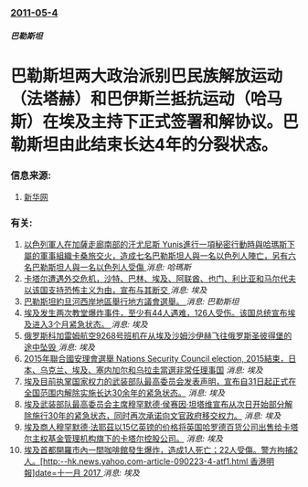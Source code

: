 ### [2011-05-4](/news/2011/05/4/index.md)

##### 巴勒斯坦
# 巴勒斯坦两大政治派别巴民族解放运动（法塔赫）和巴伊斯兰抵抗运动（哈马斯）在埃及主持下正式签署和解协议。巴勒斯坦由此结束长达4年的分裂状态。




### 信息来源:

1. [新华网](http://news.xinhuanet.com/mil/2011-05/05/c_121383463.htm)

### 有关:

1. [以色列軍人在加薩走廊南部的汗尤尼斯 Yunis進行一項秘密行動時與哈瑪斯下屬的軍事組織卡桑旅交火，造成七名巴勒斯坦人與一名以色列人陣亡，另有六名巴勒斯坦人與一名以色列人受傷 ](/zh/news/2018/11/11/以色列軍人在加薩走廊南部的汗尤尼斯-Yunis進行一項秘密行動時與哈瑪斯下屬的軍事組織卡桑旅交火-造成七名巴勒斯坦人與一.md) _消息: 哈瑪斯_
2. [卡塔尔遭遇外交危机，沙特、巴林、埃及、阿联酋、也门、利比亚和马尔代夫以该国支持恐怖主义为由，宣布与其断交 ](/zh/news/2017/06/5/卡塔尔遭遇外交危机-沙特-巴林-埃及-阿联酋-也门-利比亚和马尔代夫以该国支持恐怖主义为由-宣布与其断交.md) _消息: 埃及_
3. [巴勒斯坦約旦河西岸地區舉行地方議會選舉。 ](/zh/news/2017/05/13/巴勒斯坦約旦河西岸地區舉行地方議會選舉.md) _消息: 巴勒斯坦_
4. [埃及发生两次教堂爆炸事件，至少有44人遇难，126人受伤。该国总统宣布埃及进入3个月紧急状态。 ](/zh/news/2017/04/9/埃及发生两次教堂爆炸事件-至少有44人遇难-126人受伤-该国总统宣布埃及进入3个月紧急状态.md) _消息: 埃及_
5. [俄罗斯科加雷姆航空9268号班机在从埃及沙姆沙伊赫飞往俄罗斯圣彼得堡的途中坠毁 ](/zh/news/2015/10/31/俄罗斯科加雷姆航空9268号班机在从埃及沙姆沙伊赫飞往俄罗斯圣彼得堡的途中坠毁.md) _消息: 埃及_
6. [2015年聯合國安理會選舉 Nations Security Council election, 2015結束，日本、乌克兰、埃及、塞内加尔和乌拉圭當選非常任理事国](/zh/news/2015/10/15/2015年聯合國安理會選舉-Nations-Security-Council-election-2015結束-日本-乌.md) _消息: 埃及_
7. [ 埃及目前执掌国家权力的武装部队最高委员会发表声明，宣布自31日起正式在全国范围内解除实施长达30余年的紧急状态。](/zh/news/2012/05/31/埃及目前执掌国家权力的武装部队最高委员会发表声明-宣布自31日起正式在全国范围内解除实施长达30余年的紧急状态.md) _消息: 埃及_
8. [ 埃及武装部队最高委员会主席穆罕默德·侯赛因·坦塔维宣布从次日开始部分解除施行30年的紧急状态，同时再次承诺向文官政府移交权力。](/zh/news/2012/01/24/埃及武装部队最高委员会主席穆罕默德-侯赛因-坦塔维宣布从次日开始部分解除施行30年的紧急状态-同时再次承诺向文官政府移.md) _消息: 埃及_
9. [ 埃及商人穆罕默德·法耶茲以15亿英镑的价格将英国哈罗德百货公司出售给卡塔尔主权基金管理机构旗下的卡塔尔控股公司。](/zh/news/2010/05/8/埃及商人穆罕默德-法耶茲以15亿英镑的价格将英国哈罗德百货公司出售给卡塔尔主权基金管理机构旗下的卡塔尔控股公司.md) _消息: 埃及_
10. [埃及首都開羅市內一間咖啡館發生爆炸，造成1人死亡；22人受傷。警方拘捕2人。[http:--hk.news.yahoo.com-article-090223-4-atf1.html 香港明報]date=十一月 2017 ](/zh/news/2009/02/23/埃及首都開羅市內一間咖啡館發生爆炸-造成1人死亡-22人受傷-警方拘捕2人-http-hknewsyahoo.md) _消息: 埃及_
